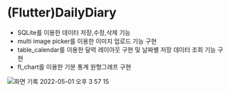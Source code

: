 # (Flutter)DailyDiary

- SQLite를 이용한 데이터 저장,수정,삭제 기능
- multi image picker를 이용한 이미지 업로드 기능 구현
- table_calendar를 이용한 달력 레이아웃 구현 및 날짜별 저장 데이터 조회 기능 구현
- fl_chart를 이용한 기분 통계 원형그래프 구현


![화면 기록 2022-05-01 오후 3 57 15](https://user-images.githubusercontent.com/103344454/166136153-77e59d8a-b853-4c10-9d3d-64d3f294ca8a.gif)
